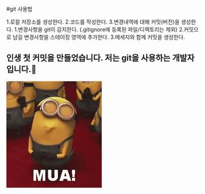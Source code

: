 #git 사용법

1.로컬 저장소를 생성한다.
2.코드를 작성한다.
3.변경내역에 대해 커밋(버전)을 생성한다.
   1.변경사항을 git이 감지한다. (.gitignore에 등록된 파일/디렉토리는 제외)
   2.커밋으로 남길 변경사항을 스테이징 영역에 추가한다.
   3.메세지와 함께 커밋을 생성한다.


## 인생 첫 커밋을 만들었습니다. 저는 git을 사용하는 개발자 입니다.🎈
![img.png](img.png)